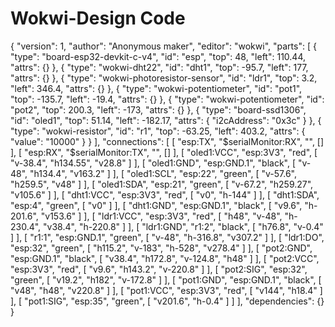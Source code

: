 # Wokwi-Design Code
{
  "version": 1,
  "author": "Anonymous maker",
  "editor": "wokwi",
  "parts": [
    { "type": "board-esp32-devkit-c-v4", "id": "esp", "top": 48, "left": 110.44, "attrs": {} },
    { "type": "wokwi-dht22", "id": "dht1", "top": -95.7, "left": 177, "attrs": {} },
    { "type": "wokwi-photoresistor-sensor", "id": "ldr1", "top": 3.2, "left": 346.4, "attrs": {} },
    { "type": "wokwi-potentiometer", "id": "pot1", "top": -135.7, "left": -19.4, "attrs": {} },
    { "type": "wokwi-potentiometer", "id": "pot2", "top": 200.3, "left": -173, "attrs": {} },
    {
      "type": "board-ssd1306",
      "id": "oled1",
      "top": 51.14,
      "left": -182.17,
      "attrs": { "i2cAddress": "0x3c" }
    },
    {
      "type": "wokwi-resistor",
      "id": "r1",
      "top": -63.25,
      "left": 403.2,
      "attrs": { "value": "10000" }
    }
  ],
  "connections": [
    [ "esp:TX", "$serialMonitor:RX", "", [] ],
    [ "esp:RX", "$serialMonitor:TX", "", [] ],
    [ "oled1:VCC", "esp:3V3", "red", [ "v-38.4", "h134.55", "v28.8" ] ],
    [ "oled1:GND", "esp:GND.1", "black", [ "v-48", "h134.4", "v163.2" ] ],
    [ "oled1:SCL", "esp:22", "green", [ "v-57.6", "h259.5", "v48" ] ],
    [ "oled1:SDA", "esp:21", "green", [ "v-67.2", "h259.27", "v105.6" ] ],
    [ "dht1:VCC", "esp:3V3", "red", [ "v0", "h-144" ] ],
    [ "dht1:SDA", "esp:4", "green", [ "v0" ] ],
    [ "dht1:GND", "esp:GND.1", "black", [ "v9.6", "h-201.6", "v153.6" ] ],
    [ "ldr1:VCC", "esp:3V3", "red", [ "h48", "v-48", "h-230.4", "v38.4", "h-220.8" ] ],
    [ "ldr1:GND", "r1:2", "black", [ "h76.8", "v-0.4" ] ],
    [ "r1:1", "esp:GND.1", "green", [ "v-48", "h-316.8", "v307.2" ] ],
    [ "ldr1:DO", "esp:32", "green", [ "h115.2", "v-183", "h-528", "v278.4" ] ],
    [ "pot2:GND", "esp:GND.1", "black", [ "v38.4", "h172.8", "v-124.8", "h48" ] ],
    [ "pot2:VCC", "esp:3V3", "red", [ "v9.6", "h143.2", "v-220.8" ] ],
    [ "pot2:SIG", "esp:32", "green", [ "v19.2", "h182", "v-172.8" ] ],
    [ "pot1:GND", "esp:GND.1", "black", [ "v48", "h48", "v220.8" ] ],
    [ "pot1:VCC", "esp:3V3", "red", [ "v144", "h18.4" ] ],
    [ "pot1:SIG", "esp:35", "green", [ "v201.6", "h-0.4" ] ]
  ],
  "dependencies": {}
}
